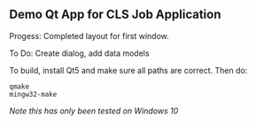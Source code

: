 <h2>Demo Qt App for CLS Job Application</h2>


Progess: Completed layout for first window.

To Do: Create dialog, add data models



To build, install Qt5 and make sure all paths are correct.
Then do:

    qmake
    mingw32-make

*Note this has only been tested on Windows 10*
